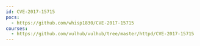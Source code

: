 ```yaml
---
id: CVE-2017-15715
pocs:
  - https://github.com/whisp1830/CVE-2017-15715
courses:
  - https://github.com/vulhub/vulhub/tree/master/httpd/CVE-2017-15715
---
```

